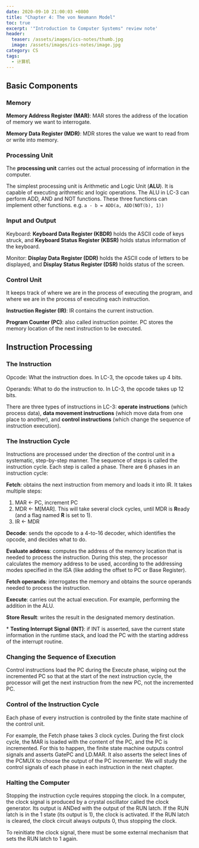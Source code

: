 ```yaml
---
date: 2020-09-10 21:00:03 +0800
title: "Chapter 4: The von Neumann Model"
toc: true
excerpt: '"Introduction to Computer Systems" review note'
header:
  teaser: /assets/images/ics-notes/thumb.jpg
  image: /assets/images/ics-notes/image.jpg
category: CS
tags:
  - 计算机
---
```


## Basic Components

### Memory

**Memory Address Register (MAR)**: MAR stores the address of the location of memory we want to interrogate.

**Memory Data Register (MDR)**: MDR stores the value we want to read from or write into memory.

### Processing Unit

The **processing unit** carries out the actual processing of information in the computer.

The simplest processing unit is Arithmetic and Logic Unit (**ALU**). It is capable of executing arithmetic and logic operations. The ALU in LC-3 can perform ADD, AND and NOT functions. These three functions can implement other functions. e.g. `a - b = ADD(a, ADD(NOT(b), 1))`

### Input and Output

Keyboard: **Keyboard Data Register (KBDR)** holds the ASCII code of keys struck, and **Keyboard Status Register (KBSR)** holds status information of the keyboard.

Monitor: **Display Data Register (DDR)** holds the ASCII code of letters to be displayed, and **Display Status Register (DSR)** holds status of the screen.

### Control Unit

It keeps track of where we are in the process of executing the program, and where we are in the process of executing each instruction.

**Instruction Register (IR)**: IR contains the current instruction.

**Program Counter (PC)**: also called instruction pointer. PC stores the memory location of the next instruction to be executed.

## Instruction Processing

### The Instruction

Opcode: What the instruction does. In LC-3, the opcode takes up 4 bits.

Operands: What to do the instruction to. In LC-3, the opcode takes up 12 bits.

There are three types of instructions in LC-3: **operate instructions** (which process data), **data movement instructions** (which move data from one place to another), and **control instructions** (which change the sequence of instruction execution).

### The Instruction Cycle

Instructions are processed under the direction of the control unit in a systematic, step-by-step manner. The sequence of steps is called the instruction cycle. Each step is called a phase. There are 6 phases in an instruction cycle:

**Fetch**: obtains the next instruction from memory and loads it into IR. It takes multiple steps:

1. MAR ← PC, increment PC
2. MDR ← M[MAR]. This will take several clock cycles, until MDR is **R**eady (and a flag named **R** is set to 1).
3. IR ← MDR

**Decode**: sends the opcode to a 4-to-16 decoder, which identifies the opcode, and decides what to do.

**Evaluate address**: computes the address of the memory location that is needed to process the instruction. During this step, the processor calculates the memory address to be used, according to the addressing modes specified in the ISA (like adding the offset to PC or Base Register).

**Fetch operands**: interrogates the memory and obtains the source operands needed to process the instruction.

**Execute**: carries out the actual execution. For example, performing the addition in the ALU.

**Store Result**: writes the result in the designated memory destination.

\* **Testing Interrupt Signal (INT)**: if INT is asserted, save the current state information in the runtime stack, and load the PC with the starting address of the interrupt routine.

### Changing the Sequence of Execution

Control instructions load the PC during the Execute phase, wiping out the incremented PC so that at the start of the next instruction cycle, the processor will get the next instruction from the new PC, not the incremented PC.

### Control of the Instruction Cycle

Each phase of every instruction is controlled by the finite state machine of the control unit.

For example, the Fetch phase takes 3 clock cycles. During the first clock cycle, the MAR is loaded with the content of the PC, and the PC is incremented. For this to happen, the finite state machine outputs control signals and asserts GatePC and LD.MAR. It also asserts the select lines of the PCMUX to choose the output of the PC incrementer. We will study the control signals of each phase in each instruction in the next chapter.

### Halting the Computer

Stopping the instruction cycle requires stopping the clock. In a computer, the clock signal is produced by a crystal oscillator called the clock generator. Its output is ANDed with the output of the RUN latch. If the RUN latch is in the 1 state (its output is 1), the clock is activated. If the RUN latch is cleared, the clock circuit always outputs 0, thus stopping the clock.


To reinitiate the clock signal, there must be some external mechanism that sets the RUN latch to 1 again.
 
